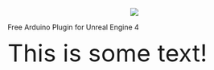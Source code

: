 <p align="center"><p align="center"><a href="https://www.mulcol.com/">
  <img src="http://farunurisonmez.com/images/UE4Duino_Icon_300_300.png">
 </a></p>
 

Free Arduino Plugin for Unreal Engine 4


<font size="65">This is some text!</font>

